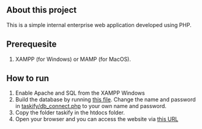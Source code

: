 ## About this project
This is a simple internal enterprise web application developed using PHP.

## Prerequesite
1. XAMPP (for Windows) or MAMP (for MacOS).

## How to run
1. Enable Apache and SQL from the XAMPP Windows
2. Build the database by running [this file](taskify/database/enterprise_db.sql). Change the name and password in [taskify/db_connect.php](taskify/db_connect.php) to your own name and password.
3. Copy the folder taskify in the htdocs folder.
4. Open your browser and you can access the website via [this URL](http://localhost/taskify)